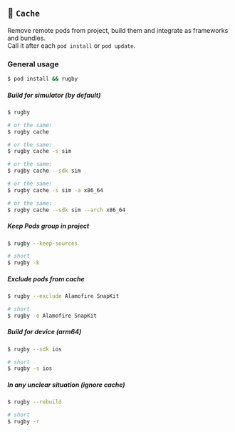 
## 🏈 `Cache`

Remove remote pods from project, build them and integrate as frameworks and bundles.\
Call it after each `pod install` or `pod update`.

### General usage

```bash
$ pod install && rugby
```

##### Build for simulator (by default)

```bash
$ rugby

# or the same:
$ rugby cache

# or the same:
$ rugby cache -s sim

# or the same:
$ rugby cache --sdk sim

# or the same:
$ rugby cache -s sim -a x86_64

# or the same:
$ rugby cache --sdk sim --arch x86_64
```

##### Keep Pods group in project

```bash
$ rugby --keep-sources

# short
$ rugby -k
```

##### Exclude pods from cache

```bash
$ rugby --exclude Alamofire SnapKit

# short
$ rugby -e Alamofire SnapKit
```

##### Build for device (arm64)

```bash
$ rugby --sdk ios

# short
$ rugby -s ios
```

##### In any unclear situation (ignore cache)

```bash
$ rugby --rebuild

# short
$ rugby -r
```